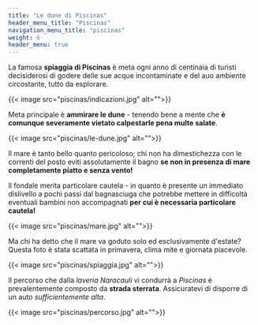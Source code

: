 ```yaml
---
title: "Le dune di Piscinas"
header_menu_title: "Piscinas"
navigation_menu_title: "piscinas"
weight: 6
header_menu: true
---
```


La famosa **spiaggia di Piscinas** è meta ogni anno di centinaia di turisti decisiderosi di godere delle sue acque incontaminate e del auo ambiente circostante, tutto da esplorare.

{{< image src="piscinas/indicazioni.jpg" alt="">}}

Meta principale è **ammirare le dune** - tenendo bene a mente che **è comunque severamente vietato calpestarle pena multe salate**.

{{< image src="piscinas/le-dune.jpg" alt="">}}

Il mare è tanto bello quanto pericoloso; chi non ha dimestichezza con le correnti del posto eviti assolutamente il bagno **se non in presenza di mare completamente piatto e senza vento!**

Il fondale merita particolare cautela - in quanto è presente un immediato dislivello a pochi passi dal bagnasciuga che potrebbe mettere in difficoltà eventuali bambini non accompagnati **per cui è necessaria particolare cautela!**

{{< image src="piscinas/mare.jpg" alt="">}}

Ma chi ha detto che il mare va goduto solo ed esclusivamente d'estate? Questa foto è stata scattata in primavera, clima mite e giornata piacevole.

{{< image src="piscinas/spiaggia.jpg" alt="">}}

Il percorso che dalla _laveria Naracauli_ vi condurrà a _Piscinas_ è prevalentemente composto da **strada sterrata**. Assicuratevi di disporre di un auto _sufficientemente alta_.

{{< image src="piscinas/percorso.jpg" alt="">}}
